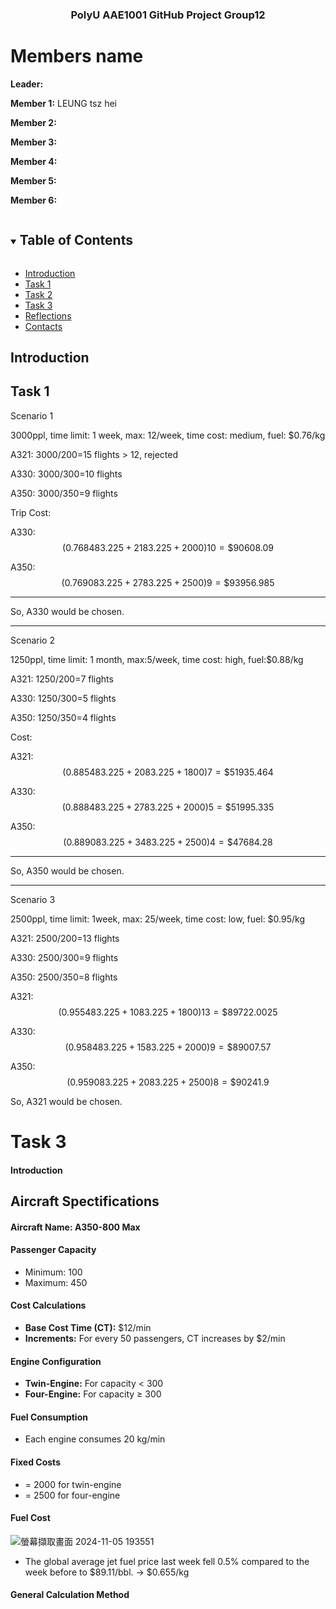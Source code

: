 <p align="center">

  <h3 align="center">PolyU AAE1001 GitHub Project Group12 </h3>
  
# Members name

**Leader:** 


**Member 1:** 
LEUNG tsz hei

**Member 2:** 


**Member 3:**


**Member 4:**


**Member 5:**


**Member 6:**


<!-- TABLE OF CONTENTS -->
<details open="open">
  <summary><h2 style="display: inline-block">Table of Contents</h2></summary>

* [Introduction](#Introduction)
* [Task 1](#task-1)
* [Task 2](#task-2)
* [Task 3](#task-3)
* [Reflections](#Reflections)
* [Contacts](#contacts)


## Introduction


## Task 1
Scenario 1

3000ppl, time limit: 1 week, max: 12/week, time cost: medium, fuel: \$0.76/kg

A321: 3000/200=15 flights \> 12, rejected

A330: 3000/300=10 flights

A350: 3000/350=9 flights

Trip Cost:

A330: $$( 0 . 7 6 84 8 3 . 2 2 5 + 2 1 8 3 . 2 2 5 + 2 0 0 0 ) 10 = \$ 9 0 6 0 8 . 0 9$$

A350: $$( 0 . 7 6 90 8 3 . 2 2 5 + 2 7 8 3 . 2 2 5 + 2 5 0 0 ) 9 = \$ 9 3 9 5 6 . 9 8 5$$

***

So, A330 would be chosen.

***

Scenario 2

1250ppl, time limit: 1 month, max:5/week, time cost: high, fuel:\$0.88/kg

A321: 1250/200=7 flights

A330: 1250/300=5 flights

A350: 1250/350=4 flights

Cost:

A321: $$( 0 . 8 8 54 8 3 . 2 2 5 + 2 0 8 3 . 2 2 5 + 1 8 0 0 ) 7 = \$ 5 1 9 3 5 . 4 6 4$$

A330: $$( 0 . 8 8 84 8 3 . 2 2 5 + 2 7 8 3 . 2 2 5 + 2 0 0 0 ) 5 = \$ 5 1 9 9 5 . 3 3 5$$

A350: $$( 0 . 8 8 90 8 3 . 2 2 5 + 3 4 8 3 . 2 2 5 + 2 5 0 0 ) 4 = \$ 4 7 6 8 4 . 2 8$$

***

So, A350 would be chosen.

***

Scenario 3

2500ppl, time limit: 1week, max: 25/week, time cost: low, fuel: \$0.95/kg

A321: 2500/200=13 flights

A330: 2500/300=9 flights

A350: 2500/350=8 flights

A321: $$( 0 . 9 5 54 8 3 . 2 2 5 + 1 0 8 3 . 2 2 5 + 1 8 0 0 ) 1 3 = \$ 8 9 7 2 2 . 0 0 2 5$$

A330: $$( 0 . 9 5 84 8 3 . 2 2 5 + 1 5 8 3 . 2 2 5 + 2 0 0 0 ) 9 = \$ 8 9 0 0 7 . 5 7$$

A350: $$( 0 . 9 5 90 8 3 . 2 2 5 + 2 0 8 3 . 2 2 5 + 2 5 0 0 ) 8 = \$ 9 0 2 4 1 . 9$$

So, A321 would be chosen.



# Task 3
#### Introduction

## Aircraft Spectifications
#### Aircraft Name: A350-800 Max

#### Passenger Capacity
- Minimum: 100
- Maximum: 450

#### Cost Calculations
- **Base Cost Time (CT):** $12/min
- **Increments:** For every 50 passengers, CT increases by $2/min

#### Engine Configuration
- **Twin-Engine:** For capacity < 300
- **Four-Engine:** For capacity ≥ 300

#### Fuel Consumption
- Each engine consumes 20 kg/min

#### Fixed Costs
- = 2000 for twin-engine
- = 2500 for four-engine

#### Fuel Cost
![螢幕擷取畫面 2024-11-05 193551](https://github.com/user-attachments/assets/82a46e6b-aaa4-440a-b7c6-cab5f1d5aeda)
- The global average jet fuel price last week fell 0.5% compared to the week before to $89.11/bbl. -> $0.655/kg
  
#### General Calculation Method

